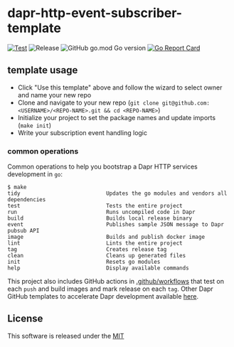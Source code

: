 # dapr-http-event-subscriber-template

[![Test](https://github.com/dapr-templates/dapr-http-event-subscriber-template/workflows/Test/badge.svg)](https://github.com/dapr-templates/dapr-http-event-subscriber-template/actions?query=workflow%3ATest) ![Release](https://github.com/dapr-templates/dapr-http-event-subscriber-template/workflows/Release/badge.svg?query=workflow%3ARelease) ![GitHub go.mod Go version](https://img.shields.io/github/go-mod/go-version/dapr-templates/dapr-http-event-subscriber-template) [![Go Report Card](https://goreportcard.com/badge/github.com/dapr-templates/dapr-http-event-subscriber-template)](https://goreportcard.com/report/github.com/dapr-templates/dapr-http-event-subscriber-template)

## template usage 

* Click "Use this template" above and follow the wizard to select owner and name your new repo
* Clone and navigate to your new repo (`git clone git@github.com:<USERNAME>/<REPO-NAME>.git && cd <REPO-NAME>`)
* Initialize your project to set the package names and update imports (`make init`)
* Write your subscription event handling logic 


### common operations

Common operations to help you bootstrap a Dapr HTTP services development in `go`:

```shell
$ make
tidy                           Updates the go modules and vendors all dependencies
test                           Tests the entire project
run                            Runs uncompiled code in Dapr
build                          Builds local release binary
event                          Publishes sample JSON message to Dapr pubsub API
image                          Builds and publish docker image
lint                           Lints the entire project
tag                            Creates release tag
clean                          Cleans up generated files
init                           Resets go modules
help                           Display available commands
```

This project also includes GitHub actions in [.github/workflows](.github/workflows) that test on each `push` and build images and mark release on each `tag`. Other Dapr GitHub templates to accelerate Dapr development available [here](https://github.com/dapr/go-sdk/tree/master/service).

## License

This software is released under the [MIT](./LICENSE)
